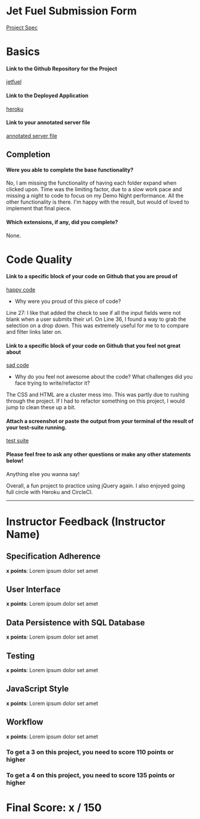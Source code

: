# Jet Fuel Submission Form

[Project Spec](http://frontend.turing.io/projects/jet-fuel.html)

# Basics

#### Link to the Github Repository for the Project
[jetfuel](https://github.com/EvanSays/jetfuel)

#### Link to the Deployed Application
[heroku](https://jetfuelturbo.herokuapp.com/)

#### Link to your annotated server file
[annotated server file](https://github.com/EvanSays/jetfuel/blob/em-comments/server.js)

## Completion

#### Were you able to complete the base functionality?

No, I am missing the functionality of having each folder expand when clicked upon. Time was the limiting factor, due to a slow work pace and missing a night to code to focus on my Demo Night performance. All the other functionality is there. I'm happy with the result, but would of loved to implement that final piece.
 
#### Which extensions, if any, did you complete?

None.

# Code Quality

#### Link to a specific block of your code on Github that you are proud of
[happy code](https://github.com/EvanSays/jetfuel/blob/master/public/main.js)

* Why were you proud of this piece of code?

Line 27: I like that added the check to see if all the input fields were not blank when a user submits their url. On Line 36, I found a way to grab the selection on a drop down. This was extremely useful for me to to compare and filter links later on.

#### Link to a specific block of your code on Github that you feel not great about
[sad code](https://github.com/EvanSays/jetfuel/blob/master/public/styles.css)

* Why do you feel not awesome about the code? What challenges did you face trying to write/refactor it?

The CSS and HTML are a cluster mess imo. This was partly due to rushing through the project. If I had to refactor something on this project, I would jump to clean these up a bit.

#### Attach a screenshot or paste the output from your terminal of the result of your test-suite running.

[test suite](http://imgur.com/FC2x1lL)

#### Please feel free to ask any other questions or make any other statements below!

Anything else you wanna say!

Overall, a fun project to practice using jQuery again. I also enjoyed going full circle with Heroku and CircleCI. 

-----


# Instructor Feedback (Instructor Name)

## Specification Adherence

**x points**: Lorem ipsum dolor set amet

## User Interface

**x points**: Lorem ipsum dolor set amet

## Data Persistence with SQL Database

**x points**: Lorem ipsum dolor set amet

## Testing

**x points**: Lorem ipsum dolor set amet

## JavaScript Style

**x points**: Lorem ipsum dolor set amet

## Workflow

**x points**: Lorem ipsum dolor set amet


### To get a 3 on this project, you need to score 110 points or higher
### To get a 4 on this project, you need to score 135 points or higher

# Final Score: x / 150